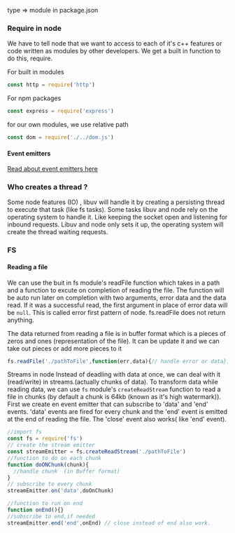 type => module in package.json
### Require in node
We have to tell node that we want to access to each of it's c++ features or code written as modules by other developers. We get a built in function to do this, require.

For built in modules
```js
const http = require('http')
```
For npm packages
```js
const express = require('express')
```
for our own modules, we use relative path
```js
const dom = require('./../dom.js')
```


#### Event emitters
[Read about event emitters here](https://nodejs.dev/learn/the-nodejs-event-emitter)

### Who creates a thread ?
Some node features (IO) , libuv will handle it by creating a persisting thread to execute that task (like fs tasks). Some tasks libuv and node rely on the operating system to handle it. Like keeping the socket open and listening for inbound requests. Libuv and node only sets it up, the operating system will create the thread waiting requests.


### FS

#### Reading a file

We can use the buit in fs module's readFile function which takes in a path and a function to excute on completion of reading the file. The function will be auto run later on completion with two arguments, error data and the data read. If it was a successful read, the first argument in place of error data will be `null`. This is called error first pattern of node.
fs.readFile does not return anything.


The data returned from reading a file is in buffer format which is a pieces of zeros and ones (representation of the  file). It can be update it and we can take out pieces or add more pieces to it

```js
fs.readFile('./pathToFile',function(err,data){// handle error or data})

```

Streams in node
Instead of deadling with data at once, we can deal with it (read/write) in streams.(actually chunks of data).
To transform data while reading data, we can use `fs` module's `createReadStream` function to read a file in chunks (by default a chunk is 64kb (known as it's high watermark)).
First we create en event emitter that can subscribe to 'data' and 'end' events. 'data' events are fired for every chunk and the 'end' event is emitted at the end of reading the file. 
The 'close' event also works( like 'end' event).

```js
//import fs
const fs = require('fs')
// create the stream emitter
const streamEmitter = fs.createReadStream('./pathToFile')
//function to do on each chunk
function doONChunk(chunk){
  //handle chunk  (in Buffer format)
}
// subscribe to every chunk
streamEmitter.on('data',doOnChunk)

//function to run on end
function onEnd(){}
//subscribe to end,if needed
streamEmitter.end('end',onEnd) // close instead of end also work.
```
